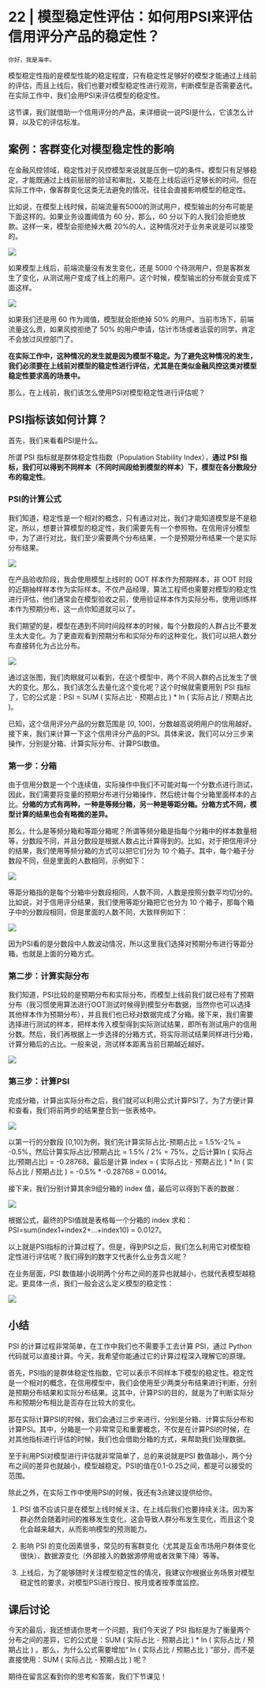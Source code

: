 # 22 | 模型稳定性评估：如何用PSI来评估信用评分产品的稳定性？

    你好，我是海丰。

模型稳定性指的是模型性能的稳定程度，只有稳定性足够好的模型才能通过上线前的评估，而且上线后，我们也要对模型稳定性进行观测，判断模型是否需要迭代。在实际工作中，我们会用PSI来评估模型的稳定性。

这节课，我们就借助一个信用评分的产品，来详细说一说PSI是什么，它该怎么计算，以及它的评估标准。

## 案例：客群变化对模型稳定性的影响

在金融风控领域，稳定性对于风控模型来说就是压倒一切的条件。模型只有足够稳定，才能既通过上线前层层的验证和审批，又能在上线后运行足够长的时间。但在实际工作中，像客群变化这类无法避免的情况，往往会直接影响模型的稳定性。

比如说，在模型上线时候，前端流量有5000的测试用户，模型输出的分布可能是下面这样的。如果业务设置阈值为 60 分，那么，60 分以下的人我们会拒绝放款。这样一来，模型会拒绝掉大概 20%的人，这种情况对于业务来说是可以接受的。

![](https://static001.geekbang.org/resource/image/ee/10/eeeeb7ec08e77b1429a66b655765f010.jpeg)

如果模型上线后，前端流量没有发生变化，还是 5000 个待测用户，但是客群发生了变化，从测试用户变成了线上的用户。这个时候，模型输出的分布就会变成下面这样。

![](https://static001.geekbang.org/resource/image/88/c5/88e92dc914694a2bf1946120b74917c5.jpeg)

如果我们还是用 60 作为阈值，模型就会拒绝掉 50% 的用户。当前市场下，前端流量这么贵，如果风控拒绝了 50% 的用户申请，估计市场或者运营的同学，肯定不会放过风控部门了。

**在实际工作中，这种情况的发生就是因为模型不稳定。为了避免这种情况的发生，我们必须要在上线前对模型的稳定性进行评估，尤其是在类似金融风控这类对模型稳定性要求高的场景中。**

那么，在上线前，我们该怎么使用PSI对模型稳定性进行评估呢？

## PSI指标该如何计算？

首先，我们来看看PSI是什么。

所谓 PSI 指标就是群体稳定性指数（Population Stability Index），**通过 PSI 指标，我们可以得到不同样本（不同时间段给到模型的样本）下，模型在各分数段分布的稳定性**。

### PSI的计算公式

我们知道，稳定性是一个相对的概念，只有通过对比，我们才能知道模型是不是稳定。所以，想要计算模型的稳定性，我们需要先有一个参照物。在信用评分模型中，为了进行对比，我们至少需要两个分布结果，一个是预期分布结果一个是实际分布结果。

![](https://static001.geekbang.org/resource/image/c5/9d/c560d8fb1c2160cab3bb86af09ea019d.jpeg)

在产品验收阶段，我会使用模型上线时的 OOT 样本作为预期样本，非 OOT 时段的近期抽样样本作为实际样本。不仅产品经理，算法工程师也需要对模型的稳定性进行评估，他们通常会在模型验收之前，使用验证样本作为实际分布，使用训练样本作为预期分布，这一点你知道就可以了。

我们期望的是，模型在遇到不同时间段样本的时候，每个分数段的人群占比不要发生太大变化。为了更直观看到预期分布和实际分布的这种变化，我们可以把人数分布直接转化为占比分布。

![](https://static001.geekbang.org/resource/image/8a/2e/8a9dcd6ed10de098d517d36821d7ea2e.jpeg)

通过这张图，我们肉眼就可以看到，在这个模型中，两个不同人群的占比发生了很大的变化。那么，我们该怎么去量化这个变化呢？这个时候就需要用到 PSI 指标了，它的公式是：PSI = SUM ( 实际占比 - 预期占比 ) \* ln ( 实际占比 / 预期占比 )。

已知，这个信用评分产品的分数范围是 \[0, 100\]，分数越高说明用户的信用越好。接下来，我们来计算一下这个信用评分产品的PSI。具体来说，我们可以分三步来操作，分别是分箱、计算实际分布、计算PSI数值。

### 第一步：分箱

由于信用分数是一个个连续值，实际操作中我们不可能对每一个分数点进行测试，因此，我们需要将变量的预期分布进行分箱操作，然后统计每个分箱里面样本的占比。**分箱的方式有两种，一种是等频分箱，另一种是等距分箱。分箱方式不同，模型计算的结果也会有略微的差异。**

那么，什么是等频分箱和等距分箱呢？所谓等频分箱是指每个分箱中的样本数量相等，分数段不同，并且分数段是根据人数占比计算得到的。比如，对于把信用评分的结果，我们使用等频分箱的方式可以把它们分为 10 个箱子。其中，每个箱子分数段不同，但是里面的人数相同，示例如下：

![](https://static001.geekbang.org/resource/image/26/17/26324662429e17f535f0428cb5c0ea17.jpeg)

等距分箱指的是每个分箱中分数段相同，人数不同，人数是按照分数平均切分的。比如说，对于信用评分结果，我们使用等距分箱把它也分为 10 个箱子，那每个箱子中的分数段相同，但是里面的人数不同，大致样例如下：

![](https://static001.geekbang.org/resource/image/32/da/32c0900d84c50fe8dfyy0ee21f0f3cda.jpeg)

因为PSI看的是分数段中人数波动情况，所以这里我们选择对预期分布进行等距分箱，也就是上面的分箱方式。

### 第二步：计算实际分布

我们知道，PSI比较的是预期分布和实际分布，而模型上线前我们就已经有了预期分布（我习惯使用算法进行OOT测试时候得到模型分布数据，当然你也可以选择其他样本作为预期分布），并且我们也已经对数据完成了分箱。接下来，我们需要选择进行测试的样本，把样本传入模型得到实际测试结果，即所有测试用户的信用分数。然后，我们再根据上一步选择的分箱方式，将实际测试结果同样进行分箱，计算分箱后的占比。一般来说，测试样本距离当前日期越近越好。

![](https://static001.geekbang.org/resource/image/3d/64/3d05c5c1ac8950d92b66617140143164.jpeg)

### 第三步：计算PSI

完成分箱，计算出实际分布之后，我们就可以利用公式计算PSI了。为了方便计算和查看，我们将前两步的结果整合到一张表格中。

![](https://static001.geekbang.org/resource/image/3d/64/3d05c5c1ac8950d92b66617140143164.jpeg)

以第一行的分数段 \[0,10\]为例，我们先计算实际占比-预期占比 = 1.5%-2% = -0.5%，然后计算实际占比/预期占比 = 1.5% / 2% = 75%，之后计算ln ( 实际占比/预期占比) = -0.28768。最后是计算 index = ( 实际占比 - 预期占比 ) \* ln ( 实际占比 / 预期占比 ) = -0.5% \* -0.28768 = 0.0014。

接下来，我们分别计算其余9组分箱的 index 值，最后可以得到下表的数据：

![](https://static001.geekbang.org/resource/image/39/e1/39d0abbb51eebb3a9ac5bcbb9a61bbe1.jpeg)

根据公式，最终的PSI值就是表格每一个分箱的 index 求和：PSI=sum(index1+index2+...+index10) = 0.0127。

以上就是PSI指标的计算过程了。但是，得到PSI之后，我们怎么利用它对模型稳定性进行评估呢？我们得到的数字又代表什么业务含义呢？

在业务层面，PSI 数值越小说明两个分布之间的差异也就越小，也就代表模型越稳定。更具体一点，我们一般会这么定义模型的稳定性：

![](https://static001.geekbang.org/resource/image/1f/3b/1fbcbcdb5e47c6085bee1eb185949f3b.jpeg)

## 小结

PSI 的计算过程非常简单，在工作中我们也不需要手工去计算 PSI，通过 Python 代码就可以直接计算。今天，我希望你能通过它的计算过程深入理解它的原理。

首先，PSI指的是群体稳定性指数，它可以表示不同样本下模型的稳定性。稳定性是一个相对的概念，在信用模型中，我们会使用至少两类分布结果进行判断，分别是预期分布结果和实际分布结果。这其中，计算PSI的目的，就是为了判断实际分布和预期分布相比是否存在比较大的变化。

那在实际计算PSI的时候，我们会通过三步来进行，分别是分箱、计算实际分布和计算PSI。其中，分箱是一个非常常见和重要概念，不仅是在计算PSI的时候，在对其他指标进行评估的时候，我们也会借助分箱的方式，来帮助我们处理数据。

至于利用PSI对模型进行评估就非常简单了，总的来说就是PSI 数值越小，两个分布之间的差异也就越小，模型越稳定。PSI的值在0.1-0.25之间，都是可以接受的范围。

除此之外，在实际工作中使用PSI的时候，我还有3点建议提供给你。

1.  PSI 值不应该只是在模型上线时候关注，在上线后我们也要持续关注。因为客群必然会随着时间的推移发生变化，这会导致人群分布发生变化，而且这个变化会越来越大，从而影响模型的预测能力。
    
2.  影响 PSI 的变化因素很多，常见的有客群变化（尤其是互金市场用户群体变化很快）、数据源变化（外部接入的数据源停用或者效果下降）等等。
    
3.  上线后，为了能够随时关注模型稳定性的情况，我建议你根据业务场景对模型稳定性的要求，对模型PSI进行按日、按月或者按季度监控。
    

## 课后讨论

今天的最后，我还想请你思考一个问题，我们今天说了 PSI 指标是为了衡量两个分布之间的差异，它的公式是：SUM ( 实际占比 - 预期占比 ) \* ln ( 实际占比 / 预期占比 ) 。那么，为什么公式需要增加“ ln ( 实际占比 / 预期占比 ) ”部分，而不是直接使用：SUM ( 实际占比 - 预期占比 ) 呢？

期待在留言区看到你的思考和答案，我们下节课见！
    